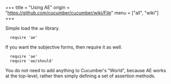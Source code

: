 +++
title = "Using AE"
origin = "https://github.com/cucumber/cucumber/wiki/File"
menu = ["all", "wiki"]
+++

Simple load the `ae` library.

      require 'ae'

If you want the subjective forms, then require it as well.

      require 'ae'
      require 'ae/should'

You do not need to add anything to Cucumber's "World", because AE works at the top-level, rather then simply defining a set of assertion methods.
